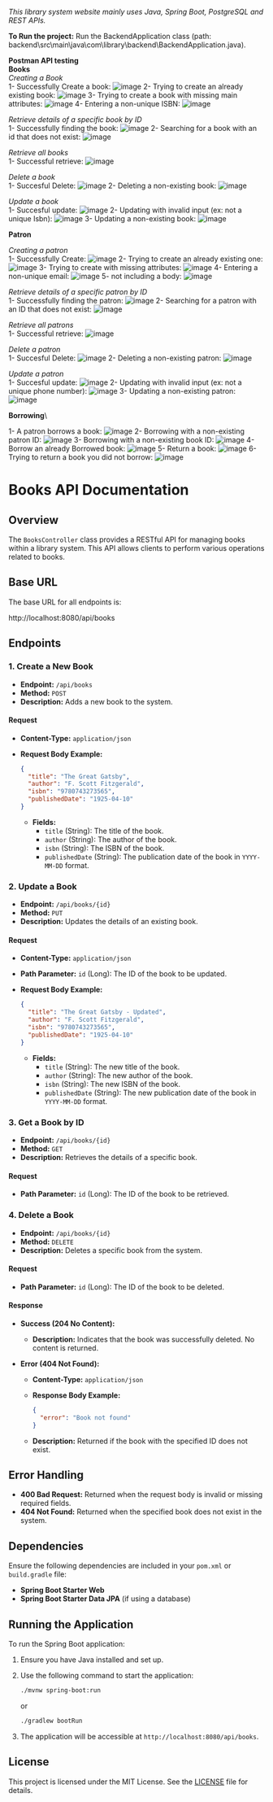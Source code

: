 *This library system website mainly uses Java, Spring Boot, PostgreSQL and REST APIs.*

**To Run the project:** Run the BackendApplication class (path: backend\src\main\java\com\library\backend\BackendApplication.java).  

**Postman API testing**\
**Books**\
*Creating a Book*\
1- Successfully Create a book:
![image](https://github.com/user-attachments/assets/09a59c40-b961-404f-a077-6a72e4bb17ba)
2- Trying to create an already existing book:
![image](https://github.com/user-attachments/assets/fb06e498-8636-43db-b524-1c1fe97ab18a)
3- Trying to create a book with missing main attributes:
![image](https://github.com/user-attachments/assets/5331fbfd-5a71-4265-bbcd-b653ad112202)
4- Entering a non-unique ISBN:
![image](https://github.com/user-attachments/assets/10eb8444-72cc-4285-a65b-daa4e119e448)

*Retrieve details of a specific book by ID*\
1- Successfully finding the book:
![image](https://github.com/user-attachments/assets/85aa9a77-9da3-4462-a0f5-cf134df2a4b2)
2- Searching for a book with an id that does not exist:
![image](https://github.com/user-attachments/assets/d612459f-f37e-48b5-8306-98c453be2730)

*Retrieve all books*\
1- Successful retrieve:
![image](https://github.com/user-attachments/assets/922dddc4-1306-4951-b97d-f813da067351)

*Delete a book*\
1- Succesful Delete:
![image](https://github.com/user-attachments/assets/1e474e40-a760-4c08-978b-58b6cbfc2391)
2- Deleting a non-existing book:
![image](https://github.com/user-attachments/assets/0e61829f-b083-4b42-b915-f82bfcca93aa)

*Update a book*\
1- Succesful update:
![image](https://github.com/user-attachments/assets/1b300d7c-14ac-40b6-9564-2e58b44b2a3a)
2- Updating with invalid input (ex: not a unique Isbn):
![image](https://github.com/user-attachments/assets/2f65ea8c-bdef-43f3-8a9a-397244d39b36)
3- Updating a non-existing book:
![image](https://github.com/user-attachments/assets/bf7ad82f-4290-40cd-b17b-3cb9e9230565)

**Patron**

*Creating a patron*\
1- Successfully Create:
![image](https://github.com/user-attachments/assets/5e982c10-2890-4261-8b4c-9bd4a8312a3c)
2- Trying to create an already existing one:
![image](https://github.com/user-attachments/assets/39a16906-ac5e-4496-a79c-0dec835a9789)
3- Trying to create with missing attributes:
![image](https://github.com/user-attachments/assets/0e68b6bb-974f-404f-9289-76be955684c2)
4- Entering a non-unique email:
![image](https://github.com/user-attachments/assets/eb2b4865-153b-4322-84bf-62a516262ad4)
5- not including a body:
![image](https://github.com/user-attachments/assets/1f71130a-f589-464f-ab27-43ed9f39b611)

*Retrieve details of a specific patron by ID*\
1- Successfully finding the patron:
![image](https://github.com/user-attachments/assets/c2137eaa-8ace-4615-aa10-88a1501fe499)
2- Searching for a patron with an ID that does not exist:
![image](https://github.com/user-attachments/assets/c2f6376a-2dbd-4134-a782-590e60333e61)

*Retrieve all patrons*\
1- Successful retrieve:
![image](https://github.com/user-attachments/assets/008a8347-cb4c-43e9-a479-a73575b58774)

*Delete a patron*\
1- Succesful Delete:
![image](https://github.com/user-attachments/assets/0447baeb-203c-48aa-a1eb-c742814a67e5)
2- Deleting a non-existing patron:
![image](https://github.com/user-attachments/assets/ea45a128-5cb2-429a-ac5d-445cc9c11bae)

*Update a patron*\
1- Succesful update:
![image](https://github.com/user-attachments/assets/5448ead0-46a8-40d5-a395-aad697cdd213)
2- Updating with invalid input (ex: not a unique phone number):
![image](https://github.com/user-attachments/assets/fc021af5-9451-475c-aadc-59c462c15100)
3- Updating a non-existing patron:
![image](https://github.com/user-attachments/assets/480ad246-79ca-46f2-854a-55f2d7242286)

**Borrowing**\

1- A patron borrows a book:
![image](https://github.com/user-attachments/assets/80470f1d-7414-47ef-b64a-fcd631075020)
2- Borrowing with a non-existing patron ID:
![image](https://github.com/user-attachments/assets/a9cd4f20-9049-472d-9481-f15aa7ac27c6)
3- Borrowing with a non-existing book ID:
![image](https://github.com/user-attachments/assets/bb92fc15-8b30-47a0-aa10-8676d6e93008)
4- Borrow an already Borrowed book:
![image](https://github.com/user-attachments/assets/0f7205c0-f189-4412-a363-cad09345836d)
5- Return a book:
![image](https://github.com/user-attachments/assets/ed8e5512-5076-4c14-b3d9-e5c78bcba769)
6- Trying to return a book you did not borrow:
![image](https://github.com/user-attachments/assets/b4fa1692-7c2f-44a2-b875-aa4ea92e80b0)


# Books API Documentation

## Overview

The `BooksController` class provides a RESTful API for managing books within a library system. This API allows clients to perform various operations related to books.

## Base URL

The base URL for all endpoints is:

http://localhost:8080/api/books


## Endpoints

### 1. Create a New Book

- **Endpoint:** `/api/books`
- **Method:** `POST`
- **Description:** Adds a new book to the system.

#### Request

- **Content-Type:** `application/json`

- **Request Body Example:**

    ```json
    {
      "title": "The Great Gatsby",
      "author": "F. Scott Fitzgerald",
      "isbn": "9780743273565",
      "publishedDate": "1925-04-10"
    }
    ```

  - **Fields:**
    - `title` (String): The title of the book.
    - `author` (String): The author of the book.
    - `isbn` (String): The ISBN of the book.
    - `publishedDate` (String): The publication date of the book in `YYYY-MM-DD` format.


### 2. Update a Book

- **Endpoint:** `/api/books/{id}`
- **Method:** `PUT`
- **Description:** Updates the details of an existing book.

#### Request

- **Content-Type:** `application/json`
- **Path Parameter:** `id` (Long): The ID of the book to be updated.

- **Request Body Example:**

    ```json
    {
      "title": "The Great Gatsby - Updated",
      "author": "F. Scott Fitzgerald",
      "isbn": "9780743273565",
      "publishedDate": "1925-04-10"
    }
    ```

  - **Fields:**
    - `title` (String): The new title of the book.
    - `author` (String): The new author of the book.
    - `isbn` (String): The new ISBN of the book.
    - `publishedDate` (String): The new publication date of the book in `YYYY-MM-DD` format.

### 3. Get a Book by ID

- **Endpoint:** `/api/books/{id}`
- **Method:** `GET`
- **Description:** Retrieves the details of a specific book.

#### Request

- **Path Parameter:** `id` (Long): The ID of the book to be retrieved.

### 4. Delete a Book

- **Endpoint:** `/api/books/{id}`
- **Method:** `DELETE`
- **Description:** Deletes a specific book from the system.

#### Request

- **Path Parameter:** `id` (Long): The ID of the book to be deleted.

#### Response

- **Success (204 No Content):**
  - **Description:** Indicates that the book was successfully deleted. No content is returned.

- **Error (404 Not Found):**
  - **Content-Type:** `application/json`
  - **Response Body Example:**

    ```json
    {
      "error": "Book not found"
    }
    ```
  - **Description:** Returned if the book with the specified ID does not exist.

## Error Handling

- **400 Bad Request:** Returned when the request body is invalid or missing required fields.
- **404 Not Found:** Returned when the specified book does not exist in the system.

## Dependencies

Ensure the following dependencies are included in your `pom.xml` or `build.gradle` file:

- **Spring Boot Starter Web**
- **Spring Boot Starter Data JPA** (if using a database)

## Running the Application

To run the Spring Boot application:

1. Ensure you have Java installed and set up.
2. Use the following command to start the application:

    ```bash
    ./mvnw spring-boot:run
    ```
    or
    ```bash
    ./gradlew bootRun
    ```

3. The application will be accessible at `http://localhost:8080/api/books`.

## License

This project is licensed under the MIT License. See the [LICENSE](LICENSE) file for details.










